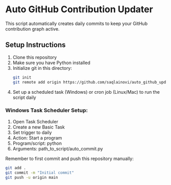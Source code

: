 # Auto GitHub Contribution Updater

This script automatically creates daily commits to keep your GitHub contribution graph active.

## Setup Instructions

1. Clone this repository
2. Make sure you have Python installed
3. Initialize git in this directory:
   ```bash
   git init
   git remote add origin https://github.com/saqlainovi/auto_github_update.git
   ```
4. Set up a scheduled task (Windows) or cron job (Linux/Mac) to run the script daily

### Windows Task Scheduler Setup:
1. Open Task Scheduler
2. Create a new Basic Task
3. Set trigger to daily
4. Action: Start a program
5. Program/script: python
6. Arguments: path_to_script/auto_commit.py

Remember to first commit and push this repository manually:
```bash
git add .
git commit -m "Initial commit"
git push -u origin main
``` 